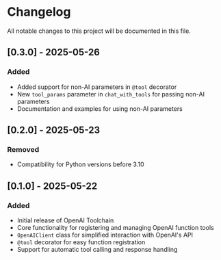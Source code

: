# Changelog

All notable changes to this project will be documented in this file.

## [0.3.0] - 2025-05-26

### Added

- Added support for non-AI parameters in `@tool` decorator
- New `tool_params` parameter in `chat_with_tools` for passing non-AI parameters
- Documentation and examples for using non-AI parameters

## [0.2.0] - 2025-05-23

### Removed

- Compatibility for Python versions before 3.10

## [0.1.0] - 2025-05-22

### Added

- Initial release of OpenAI Toolchain
- Core functionality for registering and managing OpenAI function tools
- `OpenAIClient` class for simplified interaction with OpenAI's API
- `@tool` decorator for easy function registration
- Support for automatic tool calling and response handling
